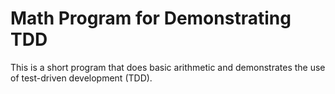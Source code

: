 # Math Program for Demonstrating TDD

This is a short program that does basic arithmetic and demonstrates the use of test-driven development (TDD).
